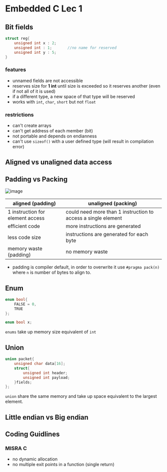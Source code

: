# Embedded C Lec 1

## Bit fields

```c
struct reg{
    unsigned int x : 2;
    unsigned int : 1;       //no name for reserved
    unsigned int y : 5;
}
```

### features

- unnamed fields are not accessible
- reserves size for **1 int** until size is exceeded so it reserves another (even if not all of it is used)
- if a different type, a new space of that type will be reserved
- works with `int`, `char`, `short` but not `float`

### restrictions

- can't create arrays
- can't get address of each member (bit)
- not portable and depends on endianness
- can't use `sizeof()` with a user defined type (will result in compilation error)

## Aligned vs unaligned data access

## Padding vs Packing

![image](https://github.com/yasminEzF/Notes/assets/109252157/b65ef71d-8d12-4906-8b09-fc9a88f30deb)

|aligned (padding) | unaligned (packing)
|---------|----------
| 1 instruction for element access | could need more than 1 instruction to access a single element
| efficient code | more instructions are generated
| less code size | instructions are generated for each byte
| memory waste (padding) | no memory waste

- padding is compiler default, in order to overwrite it use `#pragma pack(n)` where `n` is number of bytes to align to.

## Enum

```c
enum bool{
    FALSE = 0,
    TRUE
};

enum bool x;
```

`enums` take up memory size equivalent of `int`

## Union

```c
union packet{
    unsigned char data[16];
    struct{
        unsigned int header;
        unsigned int payload;
    }fields;
};
```

`union` share the same memory and take up space equivalent to the largest element.

## Little endian vs Big endian

## Coding Guidlines

### MISRA C

- no dynamic allocation
- no multiple exit points in a function (single return)
